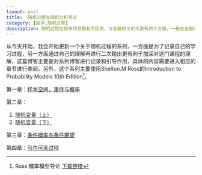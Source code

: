 ```yaml
---
layout: post
title:  随机过程与随机分析导论
category: [数学,随机过程] 
description: 随机过程在很多场景都有所应用，与金融相关的大致有两个方面，一是在金融衍生品定价，一般是期权定价等非线性衍生品的定价，另一方面是金融计量统计，包括时间序列分析等，随机过程理论是其理论支撑，想要进行深入的研究金融，特别是数理金融，随机过程是绕不开的。这篇博客是一系列随机过程博客的导论，起到一个大纲和引导的作用，以供后续查阅。
---
```

从今天开始，我会开始更新一个关于随机过程的系列，一方面是为了记录自己的学习过程，另一方面通过自己的理解再进行二次输出更有利于加深对这门课程的理解，这篇博客主要是对系列博客进行记录和引导作用，具体的内容需要进入相应的章节进行查阅。另外，这个系列主要使用Shelton.M Ross的Introduction to Probability Models 10th Edition[^1]。

第一章：[样本空间，事件与概率](/随机过程/2019/05/06/样本空间-时间与概率.html)

第二章：
1. [随机变量（上）](/随机过程/2019/05/06/随机变量上.html)
2. [随机变量（下）](/随机过程/2019/05/09/随机变量下.html)  

第三章：[条件概率与条件期望](/随机过程/2019/05/16/条件概率与条件期望.html)

第四章：[马尔可夫过程](/随机过程/2019/05/16/马尔科夫过程.html)

[^1]: Ross 概率模型导论 [下载链接](https://page72.ctfile.com/fs/1623972-206383059)